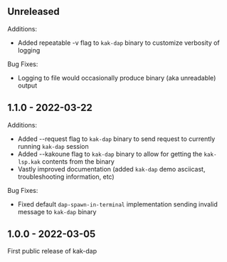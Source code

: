 ## Unreleased

Additions:
- Added repeatable -v flag to `kak-dap` binary to customize verbosity of logging

Bug Fixes:
- Logging to file would occasionally produce binary (aka unreadable) output

## 1.1.0 - 2022-03-22

Additions:
- Added --request flag to `kak-dap` binary to send request to currently running `kak-dap` session
- Added --kakoune flag to `kak-dap` binary to allow for getting the `kak-lsp.kak` contents from the binary
- Vastly improved documentation (added `kak-dap` demo asciicast, troubleshooting information, etc)

Bug Fixes:
- Fixed default `dap-spawn-in-terminal` implementation sending invalid message to `kak-dap` binary

## 1.0.0 - 2022-03-05

First public release of kak-dap
